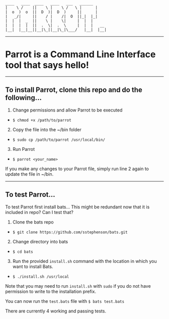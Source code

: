 ```
____   ____  ____   ____   ___   ______
|    \ /    ||    \ |    \ /   \ |      |
|  o  )  o  ||  D  )|  D  )     ||      |
|   _/|     ||    / |    /|  O  ||_|  |_|
|  |  |  _  ||    \ |    \|     |  |  |  
|  |  |  |  ||  .  \|  .  \     |  |  |   __
|__|  |__|__||__|\_||__|\_|\___/   |__|  |__|
```
-------

# Parrot is a Command Line Interface tool that says hello!

-------

## To install Parrot, clone this repo and do the following...

1. Change permissions and allow Parrot to be executed
* `$ chmod +x /path/to/parrot`

2. Copy the file into the ~/bin folder
* `$ sudo cp /path/to/parrot /usr/local/bin/`

3. Run Parrot
* `$ parrot <your_name>`

If you make any changes to your Parrot file, simply run line 2 again to update the file in ~/bin.

-------

## To test Parrot...

To test Parrot first install bats... This might be redundant now that it is included in repo? Can I test that?

1. Clone the bats repo
* `$ git clone https://github.com/sstephenson/bats.git`

2. Change directory into bats
* `$ cd bats`

3. Run the provided `install.sh` command with the location in which you want to install Bats.
* `$ ./install.sh /usr/local`

Note that you may need to run `install.sh` with `sudo` if you do not have permission to write to the installation prefix.

You can now run the `test.bats` file with `$ bats test.bats`

There are currently 4 working and passing tests.

